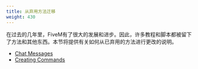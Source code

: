```yaml
---
title: 从弃用方法迁移
weight: 430
---
```


在过去的几年里，FiveM有了很大的发展和进步。因此，许多教程和脚本都被留下了方法和其他东西。本节将提供有关如何从已弃用的方法进行更改的说明。

- [Chat Messages](/docs/scripting-manual/migrating-from-deprecated/chat-messages)
- [Creating Commands](/docs/scripting-manual/migrating-from-deprecated/creating-commands)
  